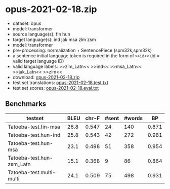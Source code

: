 # opus-2021-02-18.zip

* dataset: opus
* model: transformer
* source language(s): fin hun
* target language(s): ind jak msa zlm zsm
* model: transformer
* pre-processing: normalization + SentencePiece (spm32k,spm32k)
* a sentence initial language token is required in the form of `>>id<<` (id = valid target language ID)
* valid language labels: >>zlm_Latn<< >>ind<< >>msa_Latn<< >>jak_Latn<< >>zlm<<
* download: [opus-2021-02-18.zip](https://object.pouta.csc.fi/Tatoeba-MT-models/fiu-cpp/opus-2021-02-18.zip)
* test set translations: [opus-2021-02-18.test.txt](https://object.pouta.csc.fi/Tatoeba-MT-models/fiu-cpp/opus-2021-02-18.test.txt)
* test set scores: [opus-2021-02-18.eval.txt](https://object.pouta.csc.fi/Tatoeba-MT-models/fiu-cpp/opus-2021-02-18.eval.txt)

## Benchmarks

| testset | BLEU  | chr-F | #sent | #words | BP |
|---------|-------|-------|-------|--------|----|
| Tatoeba-test.fin-msa 	| 26.8 	| 0.547 	| 24 	| 140 	| 0.871 |
| Tatoeba-test.hun-ind 	| 25.8 	| 0.543 	| 42 	| 272 	| 0.981 |
| Tatoeba-test.hun-msa 	| 23.1 	| 0.498 	| 51 	| 358 	| 0.954 |
| Tatoeba-test.hun-zsm_Latn 	| 15.1 	| 0.368 	| 9 	| 86 	| 0.864 |
| Tatoeba-test.multi-multi 	| 24.1 	| 0.509 	| 75 	| 498 	| 0.931 |

